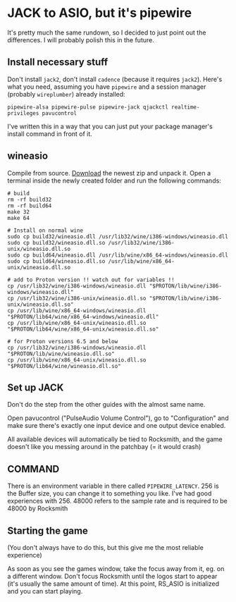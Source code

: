 # JACK to ASIO, but it's pipewire

It's pretty much the same rundown, so I decided to just point out the differences. I will probably polish this in the future.

## Install necessary stuff

Don't install `jack2`, don't install `cadence` (because it requires `jack2`). Here's what you need, assuming you have `pipewire` and a session manager (probably `wireplumber`) already installed:

`pipewire-alsa pipewire-pulse pipewire-jack qjackctl realtime-privileges pavucontrol`

I've written this in a way that you can just put your package manager's install command in front of it.

## wineasio

Compile from source. [Download](https://github.com/wineasio/wineasio) the newest zip and unpack it. Open a terminal inside the newly created folder and run the following commands:

```
# build
rm -rf build32
rm -rf build64
make 32
make 64

# Install on normal wine
sudo cp build32/wineasio.dll /usr/lib32/wine/i386-windows/wineasio.dll
sudo cp build32/wineasio.dll.so /usr/lib32/wine/i386-unix/wineasio.dll.so
sudo cp build64/wineasio.dll /usr/lib/wine/x86_64-windows/wineasio.dll
sudo cp build64/wineasio.dll.so /usr/lib/wine/x86_64-unix/wineasio.dll.so

# add to Proton version !! watch out for variables !!
cp /usr/lib32/wine/i386-windows/wineasio.dll "$PROTON/lib/wine/i386-windows/wineasio.dll"
cp /usr/lib32/wine/i386-unix/wineasio.dll.so "$PROTON/lib/wine/i386-unix/wineasio.dll.so"
cp /usr/lib/wine/x86_64-windows/wineasio.dll "$PROTON/lib64/wine/x86_64-windows/wineasio.dll"
cp /usr/lib/wine/x86_64-unix/wineasio.dll.so "$PROTON/lib64/wine/x86_64-unix/wineasio.dll.so"

# for Proton versions 6.5 and below
cp /usr/lib32/wine/i386-windows/wineasio.dll "$PROTON/lib/wine/wineasio.dll.so"
cp /usr/lib/wine/x86_64-unix/wineasio.dll.so "$PROTON/lib64/wine/wineasio.dll.so"
```

## Set up JACK

Don't do the step from the other guides with the almost same name.

Open pavucontrol ("PulseAudio Volume Control"), go to "Configuration" and make sure there's exactly one input device and one output device enabled.

All available devices will automatically be tied to Rocksmith, and the game doesn't like you messing around in the patchbay (= it would crash)

## COMMAND

There is an environment variable in there called `PIPEWIRE_LATENCY`. 256 is the Buffer size, you can change it to something you like. I've had good experiences with 256. 48000 refers to the sample rate and is required to be 48000 by Rocksmith

## Starting the game

(You don't always have to do this, but this give me the most reliable experience)

As soon as you see the games window, take the focus away from it, eg. on a different window. Don't focus Rocksmith until the logos start to appear (it's usually the same amount of time). At this point, RS_ASIO is initialized and you can start playing.
